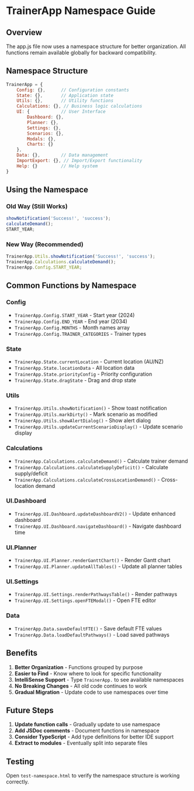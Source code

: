 # TrainerApp Namespace Guide

## Overview
The app.js file now uses a namespace structure for better organization. All functions remain available globally for backward compatibility.

## Namespace Structure

```javascript
TrainerApp = {
    Config: {},      // Configuration constants
    State: {},       // Application state
    Utils: {},       // Utility functions
    Calculations: {}, // Business logic calculations
    UI: {            // User Interface
        Dashboard: {},
        Planner: {},
        Settings: {},
        Scenarios: {},
        Modals: {},
        Charts: {}
    },
    Data: {},        // Data management
    ImportExport: {}, // Import/Export functionality
    Help: {}         // Help system
}
```

## Using the Namespace

### Old Way (Still Works)
```javascript
showNotification('Success!', 'success');
calculateDemand();
START_YEAR;
```

### New Way (Recommended)
```javascript
TrainerApp.Utils.showNotification('Success!', 'success');
TrainerApp.Calculations.calculateDemand();
TrainerApp.Config.START_YEAR;
```

## Common Functions by Namespace

### Config
- `TrainerApp.Config.START_YEAR` - Start year (2024)
- `TrainerApp.Config.END_YEAR` - End year (2034)
- `TrainerApp.Config.MONTHS` - Month names array
- `TrainerApp.Config.TRAINER_CATEGORIES` - Trainer types

### State
- `TrainerApp.State.currentLocation` - Current location (AU/NZ)
- `TrainerApp.State.locationData` - All location data
- `TrainerApp.State.priorityConfig` - Priority configuration
- `TrainerApp.State.dragState` - Drag and drop state

### Utils
- `TrainerApp.Utils.showNotification()` - Show toast notification
- `TrainerApp.Utils.markDirty()` - Mark scenario as modified
- `TrainerApp.Utils.showAlertDialog()` - Show alert dialog
- `TrainerApp.Utils.updateCurrentScenarioDisplay()` - Update scenario display

### Calculations
- `TrainerApp.Calculations.calculateDemand()` - Calculate trainer demand
- `TrainerApp.Calculations.calculateSupplyDeficit()` - Calculate supply/deficit
- `TrainerApp.Calculations.calculateCrossLocationDemand()` - Cross-location demand

### UI.Dashboard
- `TrainerApp.UI.Dashboard.updateDashboardV2()` - Update enhanced dashboard
- `TrainerApp.UI.Dashboard.navigateDashboard()` - Navigate dashboard time

### UI.Planner
- `TrainerApp.UI.Planner.renderGanttChart()` - Render Gantt chart
- `TrainerApp.UI.Planner.updateAllTables()` - Update all planner tables

### UI.Settings
- `TrainerApp.UI.Settings.renderPathwaysTable()` - Render pathways
- `TrainerApp.UI.Settings.openFTEModal()` - Open FTE editor

### Data
- `TrainerApp.Data.saveDefaultFTE()` - Save default FTE values
- `TrainerApp.Data.loadDefaultPathways()` - Load saved pathways

## Benefits

1. **Better Organization** - Functions grouped by purpose
2. **Easier to Find** - Know where to look for specific functionality
3. **IntelliSense Support** - Type `TrainerApp.` to see available namespaces
4. **No Breaking Changes** - All old code continues to work
5. **Gradual Migration** - Update code to use namespaces over time

## Future Steps

1. **Update function calls** - Gradually update to use namespace
2. **Add JSDoc comments** - Document functions in namespace
3. **Consider TypeScript** - Add type definitions for better IDE support
4. **Extract to modules** - Eventually split into separate files

## Testing

Open `test-namespace.html` to verify the namespace structure is working correctly.